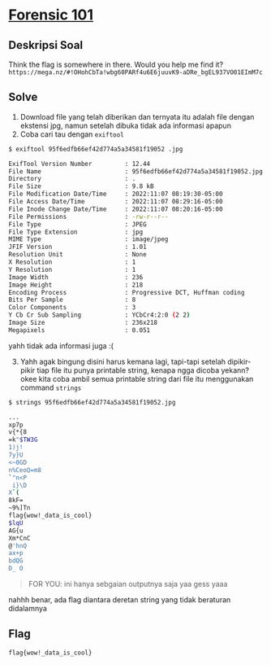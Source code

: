 # [Forensic 101](https://ctflearn.com/challenge/96)

## Deskripsi Soal

Think the flag is somewhere in there. Would you help me find it?
`https://mega.nz/#!OHohCbTa!wbg60PARf4u6E6juuvK9-aDRe_bgEL937VO01EImM7c`

## Solve

1. Download file yang telah diberikan dan ternyata itu adalah file dengan ekstensi jpg, namun setelah dibuka tidak ada informasi apapun
2. Coba cari tau dengan `exiftool`

```bash
$ exiftool 95f6edfb66ef42d774a5a34581f19052 .jpg

ExifTool Version Number         : 12.44
File Name                       : 95f6edfb66ef42d774a5a34581f19052.jpg
Directory                       : .
File Size                       : 9.8 kB
File Modification Date/Time     : 2022:11:07 08:19:30-05:00
File Access Date/Time           : 2022:11:07 08:29:16-05:00
File Inode Change Date/Time     : 2022:11:07 08:20:16-05:00
File Permissions                : -rw-r--r--
File Type                       : JPEG
File Type Extension             : jpg
MIME Type                       : image/jpeg
JFIF Version                    : 1.01
Resolution Unit                 : None
X Resolution                    : 1
Y Resolution                    : 1
Image Width                     : 236
Image Height                    : 218
Encoding Process                : Progressive DCT, Huffman coding
Bits Per Sample                 : 8
Color Components                : 3
Y Cb Cr Sub Sampling            : YCbCr4:2:0 (2 2)
Image Size                      : 236x218
Megapixels                      : 0.051
```
yahh tidak ada informasi juga :(

3. Yahh agak bingung disini harus kemana lagi, tapi-tapi setelah dipikir-pikir tiap file itu punya printable string, kenapa ngga dicoba yekann? okee kita coba 
ambil semua printable string dari file itu menggunakan command `strings`

```bash
$ strings 95f6edfb66ef42d774a5a34581f19052.jpg

...
xp7p
v{*{8
=k"$TW3G
1)j!
7y}U
<~0GD
n%CeoQ=m8
`"n<P
 i}\D
X`(
8kF=
~9%]Tn
flag{wow!_data_is_cool}
$lqU
AG{u
Xm*CnC
@'hnQ
ax+p
bdQG
D_ O
```
> FOR YOU: ini hanya sebgaian outputnya saja yaa gess yaaa

nahhh benar, ada flag diantara deretan string yang tidak beraturan didalamnya

## Flag

`flag{wow!_data_is_cool}`
